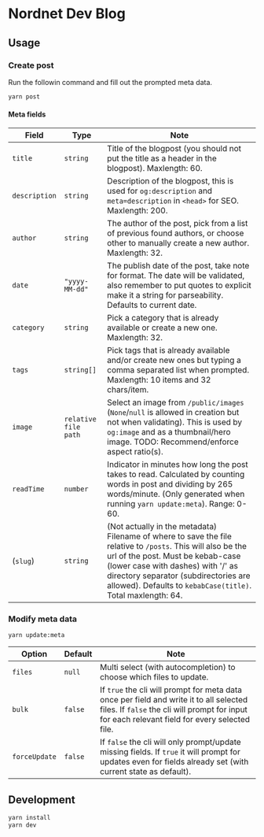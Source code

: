 # Nordnet Dev Blog


## Usage

### Create post
Run the followin command and fill out the prompted meta data.
```sh
yarn post
```
#### Meta fields
Field         | Type                 | Note
--------------|----------------------|-----------
`title`       | `string`             | Title of the blogpost (you should not put the title as a header in the blogpost). Maxlength: 60.
`description` | `string`             | Description of the blogpost, this is used for `og:description` and `meta=description` in `<head>` for SEO. Maxlength: 200.
`author`      | `string`             | The author of the post, pick from a list of previous found authors, or choose other to manually create a new author. Maxlength: 32.
`date`        | `"yyyy-MM-dd"`       | The publish date of the post, take note for format. The date will be validated, also remember to put quotes to explicit make it a string for parseability. Defaults to current date.
`category`    | `string`             | Pick a category that is already available or create a new one. Maxlength: 32.
`tags`        | `string[]`           | Pick tags that is already available and/or create new ones but typing a comma separated list when prompted. Maxlength: 10 items and 32 chars/item.
`image`       | `relative file path` | Select an image from `/public/images` (`None`/`null` is allowed in creation but not when validating). This is used by `og:image` and as a thumbnail/hero image. TODO: Recommend/enforce aspect ratio(s).
`readTime`    | `number`             | Indicator in minutes how long the post takes to read. Calculated by counting words in post and dividing by 265 words/minute. (Only generated when running `yarn update:meta`). Range: 0-60.
(`slug`)      | `string`             | (Not actually in the metadata) Filename of where to save the file relative to `/posts`. This will also be the url of the post. Must be kebab-case (lower case with dashes) with '/' as directory separator (subdirectories are allowed). Defaults to `kebabCase(title)`. Total maxlength: 64.

### Modify meta data
```
yarn update:meta
```

Option        | Default | Note
--------------|---------|---------
`files`       | `null`  | Multi select (with autocompletion) to choose which files to update.
`bulk`        | `false` | If `true` the cli will prompt for meta data once per field and write it to all selected files. If `false` the cli will prompt for input for each relevant field for every selected file.
`forceUpdate` | `false` | If `false` the cli will only prompt/update missing fields. If `true` it will prompt for updates even for fields already set (with current state as default).


## Development
```sh
yarn install
yarn dev
```
